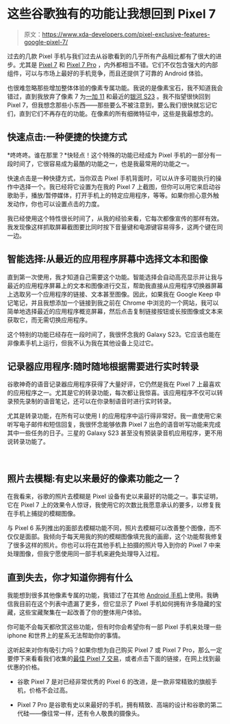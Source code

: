 # 这些谷歌独有的功能让我想回到 Pixel 7

> 原文：<https://www.xda-developers.com/pixel-exclusive-features-google-pixel-7/>

过去的几款 Pixel 手机与我们过去从谷歌看到的几乎所有产品相比都有了很大的进步。尤其是 [Pixel 7](https://www.xda-developers.com/google-pixel-7-review/) 和 [Pixel 7 Pro](https://www.xda-developers.com/google-pixel-7-pro-review/) ，内外都相当不错。它们不仅包含强大的内部组件，可以与市场上最好的手机竞争，而且还提供了可靠的 Android 体验。

也很难忽略那些增加整体体验的像素专属功能。我说的是像素宝石，我不知道我会错过，直到我放弃了像素 7 为[一加 11](https://www.xda-developers.com/oneplus-11-review/) 和最近的[银河 S23](https://www.xda-developers.com/samsung-galaxy-s23-review/) 。我不指望很快回到 Pixel 7，但我想念那些小东西——那些要么不被注意到，要么我们很快就忘记它们，直到它们不再存在的功能。在像素的所有细微特征中，这些是我最想念的。

## 快速点击:一种便捷的快捷方式

*咚咚咚。谁在那里？*快轻点！这个特殊的功能已经成为 Pixel 手机的一部分有一段时间了，它很容易成为最酷的功能之一，也是我最常用的功能之一。

快速点击是一种快捷方式，当你双击 Pixel 手机背面时，可以从许多可能执行的操作中选择一个。我已经将它设置为在我的 Pixel 7 上截图，但你可以用它来启动谷歌助手，播放/暂停媒体，打开手机上的特定应用程序，等等。如果你担心意外触发动作，你也可以设置点击的力度。

我已经使用这个特性很长时间了，从我的经验来看，它每次都像宣传的那样有效。我发现像这样抓取屏幕截图要比同时按下音量键和电源键容易得多，这两个键在同一边。

## 智能选择:从最近的应用程序屏幕中选择文本和图像

直到第一次使用，我才知道自己需要这个功能。智能选择会自动高亮显示并让我与最近的应用程序屏幕上的文本和图像进行交互，帮助我直接从应用程序切换器屏幕上选取另一个应用程序的链接、文本甚至图像。因此，如果我在 Google Keep 中记笔记，并且我想添加一个链接到我之前在 Chrome 中浏览的一个网站，我可以简单地选择最近的应用程序概览屏幕，然后点击复制链接按钮或长按图像或文本来获取它，而无需切换应用程序。

这个特别的功能已经存在一段时间了，我很怀念我的 Galaxy S23。它应该也能在非像素手机上运行，但我不认为我在其他设备上见过它。

## 记录器应用程序:随时随地根据需要进行实时转录

谷歌神奇的语音记录器应用程序获得了大量好评，它仍然是我在 Pixel 7 上最喜欢的应用程序之一。尤其是它的转录功能，每次都让我惊喜。该应用程序不仅可以转录预先录制的语音笔记，还可以在你录制语音时进行实时转录。

尤其是转录功能，在所有可以使用 I 的应用程序中运行得非常好。我一直使用它来听写电子邮件和短信回复，我很怀念能够依靠 Pixel 7 出色的语音听写功能来完成其中一些任务的日子。三星的 Galaxy S23 甚至没有预装录音机应用程序，更不用说转录功能了。

​​​

## 照片去模糊:有史以来最好的像素功能之一？

在我看来，谷歌的照片去模糊是 Pixel 设备有史以来最好的功能之一。事实证明，它在 Pixel 7 上的效果令人惊讶，我使用它的次数比我愿意承认的要多，以修复我在手机上捕捉的模糊图像。

与 Pixel 6 系列推出的面部去模糊功能不同，照片去模糊可以改善整个图像，而不仅仅是面部。我倾向于每天用我的狗的模糊图像填充我的画廊，这个功能帮我修复了很多这样的照片。你也可以将在其他手机上拍摄的照片导入到你的 Pixel 7 中来处理图像，但我宁愿使用同一部手机来避免处理导入过程。

## 直到失去，你才知道你拥有什么

我能想到很多其他像素专属的功能，我错过了在其他 [Android 手机](https://www.xda-developers.com/best-android-phones/)上使用。我确信我目前在这个列表中遗漏了更多，但它显示了 Pixel 手机如何拥有许多隐藏的宝藏，这些宝藏聚集在一起改善了你的整体用户体验。

你可能不会每天都欣赏这些功能，但有时你会希望你有一部 Pixel 手机来处理一些 iphone 和世界上的星系无法帮助你的事情。

这听起来对你有吸引力吗？如果你想为自己购买 Pixel 7 或 Pixel 7 Pro，那么一定要停下来看看我们收集的[最佳 Pixel 7 交易](https://www.xda-developers.com/best-google-pixel-7-deals/)，或者点击下面的链接，在网上找到最优惠的价格。

*   谷歌 Pixel 7 是对已经非常优秀的 Pixel 6 的改进，是一款非常精致的旗舰手机，价格不会过高。

*   Pixel 7 Pro 是谷歌有史以来最好的手机，拥有精致、高端的设计和谷歌的第二代硅——像往常一样，还有令人敬畏的摄像头。